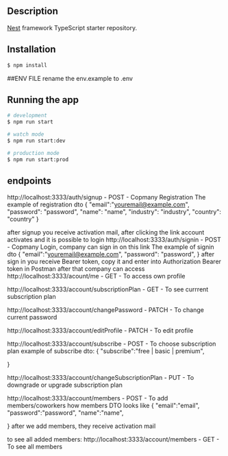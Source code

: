 ## Description

[Nest](https://github.com/nestjs/nest) framework TypeScript starter repository.

## Installation

```bash
$ npm install
```

##ENV FILE
rename the env.example to .env

## Running the app

```bash
# development
$ npm run start

# watch mode
$ npm run start:dev

# production mode
$ npm run start:prod
```

## endpoints

http://localhost:3333/auth/signup - POST - Copmany Registration
The example of registration dto
{
"email":"youremail@example.com",
"password": "password",
"name": "name",
"industry": "industry",
"country": "country"
}

after signup you receive activation mail, after clicking the link account activates and it is possible to login
http://localhost:3333/auth/signin - POST - Copmany Login, company can sign in on this link
The example of signin dto
{
"email":"youremail@example.com",
"password": "password",
}
after sign in you receive Bearer token, copy it and enter into Authorization Bearer token in Postman
after that company can access http://localhost:3333/acount/me - GET - To access own profile

http://localhost:3333/account/subscriptionPlan - GET - To see currrent subscription plan

http://localhost:3333/account/changePassword - PATCH - To change current password

http://localhost:3333/account/editProfile - PATCH - To edit profile

http://localhost:3333/account/subscribe - POST - To choose subscription plan
example of subscribe dto:
{
"subscribe":"free | basic | premium",

}

http://localhost:3333/account/changeSubscriptionPlan - PUT - To downgrade or upgrade subscription plan

http://localhost:3333/account/members - POST - To add members/coworkers
how members DTO looks like
{
"email":"email",
"password":"password",
"name":"name",

}
after we add members, they receive activation mail

to see all added members:
http://localhost:3333/account/members - GET - To see all members
